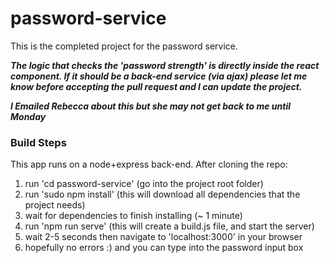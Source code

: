 # password-service
This is the completed project for the password service.

***The logic that checks the 'password strength' is directly inside the react component. 
If it should be a back-end service (via ajax) please let me know before accepting the
pull request and I can update the project.***

***I Emailed Rebecca about this but she may not get back to me until Monday***

### Build Steps
This app runs on a node+express back-end. After cloning the repo:

1. run 'cd password-service' (go into the project root folder)
2. run 'sudo npm install' (this will download all dependencies that the project needs)
3. wait for dependencies to finish installing (~ 1 minute)
4. run 'npm run serve' (this will create a build.js file, and start the server)
5. wait 2-5 seconds then navigate to 'localhost:3000' in your browser
6. hopefully no errors :) and you can type into the password input box

